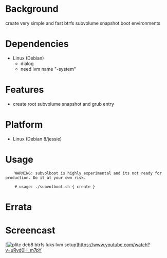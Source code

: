 
Background
==========
create very simple and fast btrfs subvolume snapshot boot environments

Dependencies
============
* Linux (Debian)
   * dialog
   * need lvm name "-system"

Features
========
* create root subvolume snapshot and grub entry

Platform
========
* Linux (Debian 8/jessie)

Usage
=====
```
    WARNING: subvolboot is highly experimental and its not ready for production. Do it at your own risk.

    # usage: ./subvolboot.sh { create }
```

Errata
======

Screencast
==========
[![plitc deb8 btrfs luks lvm setup](https://img.youtube.com/vi/uRvd0H_m7pY/0.jpg)]https://www.youtube.com/watch?v=uRvd0H_m7pY

